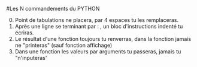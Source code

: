 #Les N commandements du PYTHON

0. Point de tabulations ne placera, par 4 espaces tu les remplaceras.
0. Après une ligne se terminant par : , un bloc d'instructions indenté tu écriras.
0. Le résultat d'une fonction toujours tu renverras, dans la fonction jamais ne "printeras" (sauf fonction affichage)
0. Dans une fonction les valeurs par arguments tu passeras, jamais tu "n'inputeras'
